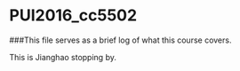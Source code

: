 # PUI2016_cc5502

###This file serves as a brief log of what this course covers. 


This is Jianghao stopping by.  